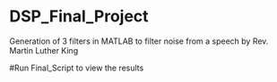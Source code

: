 # DSP_Final_Project
Generation of 3 filters in MATLAB to filter noise from a speech by Rev. Martin Luther King

#Run Final_Script to view the results
